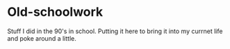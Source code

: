 # Old-schoolwork

Stuff I did in the 90's in school. Putting it here to bring it into my currnet life and poke around a little.
